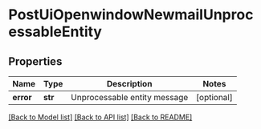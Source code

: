 # PostUiOpenwindowNewmailUnprocessableEntity

## Properties
Name | Type | Description | Notes
------------ | ------------- | ------------- | -------------
**error** | **str** | Unprocessable entity message | [optional] 

[[Back to Model list]](../README.md#documentation-for-models) [[Back to API list]](../README.md#documentation-for-api-endpoints) [[Back to README]](../README.md)


